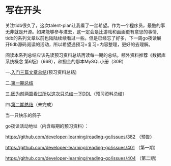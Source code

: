 # 写在开头
关注tidb很久了，这次talent-plan让我看了一丝希望。作为一个程序员，最酷的事无非就是开源。如果能够参与进去，这一定会是比游戏和画画更有意思的事情,
tidb的系列文章以前也陆陆续续看过一些。但是已经忘了好多，下一周go夜读展开tidb源码阅读的活动，所以希望通预习+复习+内容整理，更好的去理解。

阅读本系列总结应该先读预习资料总结再读每一期的总结。额外资料推荐《数据库系统概念 第6版》（66R），和掘金的那本MySQL小册（30R）

一.[入门三篇文章总结](https://github.com/wty4427300/learn-tidb/blob/master/1.md)(预习资料总结)

二.[第一期总结](https://github.com/wty4427300/learn-tidb/blob/master/2.md)

三.[因为前两篇看过所以这次只总结一下DDL](https://github.com/wty4427300/learn-tidb/blob/master/3.md)（预习资料总结）

四.[第二期总结](https://github.com/wty4427300/learn-tidb/blob/master/5.md)（未完成）

当一只快乐的鸽子

go夜读活动地址（内含每期的预习资料）：

https://github.com/developer-learning/reading-go/issues/382 （预告）

https://github.com/developer-learning/reading-go/issues/401 （第一期）

https://github.com/developer-learning/reading-go/issues/404 （第二期）

